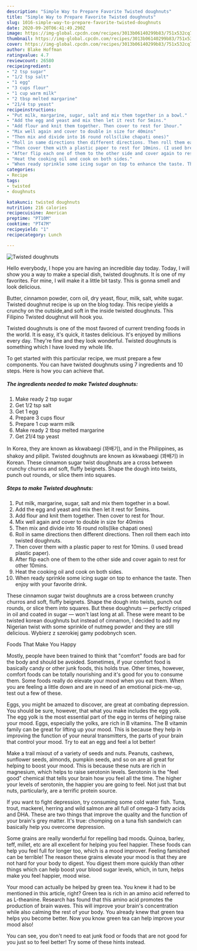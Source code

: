 ```yaml
---
description: "Simple Way to Prepare Favorite Twisted doughnuts"
title: "Simple Way to Prepare Favorite Twisted doughnuts"
slug: 1016-simple-way-to-prepare-favorite-twisted-doughnuts
date: 2020-09-20T06:41:49.290Z
image: https://img-global.cpcdn.com/recipes/3013b06140299b83/751x532cq70/twisted-doughnuts-recipe-main-photo.jpg
thumbnail: https://img-global.cpcdn.com/recipes/3013b06140299b83/751x532cq70/twisted-doughnuts-recipe-main-photo.jpg
cover: https://img-global.cpcdn.com/recipes/3013b06140299b83/751x532cq70/twisted-doughnuts-recipe-main-photo.jpg
author: Blake Hoffman
ratingvalue: 4.7
reviewcount: 26580
recipeingredient:
- "2 tsp sugar"
- "1/2 tsp salt"
- "1 egg"
- "3 cups flour"
- "1 cup warm milk"
- "2 tbsp melted margarine"
- "21/4 tsp yeast"
recipeinstructions:
- "Put milk, margarine, sugar, salt and mix them together in a bowl."
- "Add the egg and yeast and mix then let it rest for 5mins."
- "Add flour and knit them together. Then cover to rest for 1hour."
- "Mix well again and cover to double in size for 40mins"
- "Then mix and divide into 16 round rolls(like chapati ones)"
- "Roll in same directions then different directions. Then roll them each into twisted doughnuts."
- "Then cover them with a plastic paper to rest for 10mins. (I used bread plastic paper)."
- "After flip each one of them to the other side and cover again to rest for other 10mins."
- "Heat the cooking oil and cook on both sides."
- "When ready sprinkle some icing sugar on top to enhance the taste. Then enjoy with your favorite drink."
categories:
- Recipe
tags:
- twisted
- doughnuts

katakunci: twisted doughnuts 
nutrition: 216 calories
recipecuisine: American
preptime: "PT10M"
cooktime: "PT47M"
recipeyield: "1"
recipecategory: Lunch

---
```



![Twisted doughnuts](https://img-global.cpcdn.com/recipes/3013b06140299b83/751x532cq70/twisted-doughnuts-recipe-main-photo.jpg)

Hello everybody, I hope you are having an incredible day today. Today, I will show you a way to make a special dish, twisted doughnuts. It is one of my favorites. For mine, I will make it a little bit tasty. This is gonna smell and look delicious.

Butter, cinnamon powder, corn oil, dry yeast, flour, milk, salt, white sugar. Twisted doughnut recipe is up on the blog today. This recipe yields a crunchy on the outside,and soft in the inside twisted doughnuts. This Filipino Twisted doughnut will hook you.

Twisted doughnuts is one of the most favored of current trending foods in the world. It is easy, it's quick, it tastes delicious. It's enjoyed by millions every day. They're fine and they look wonderful. Twisted doughnuts is something which I have loved my whole life.


To get started with this particular recipe, we must prepare a few components. You can have twisted doughnuts using 7 ingredients and 10 steps. Here is how you can achieve that.

<!--inarticleads1-->

##### The ingredients needed to make Twisted doughnuts:

1. Make ready 2 tsp sugar
1. Get 1/2 tsp salt
1. Get 1 egg
1. Prepare 3 cups flour
1. Prepare 1 cup warm milk
1. Make ready 2 tbsp melted margarine
1. Get 21/4 tsp yeast


In Korea, they are known as kkwabaegi (꽈배기), and in the Philippines, as shakoy and pilipit. Twisted doughnuts are known as kkwabaegi (꽈배기) in Korean. These cinnamon sugar twist doughnuts are a cross between crunchy churros and soft, fluffy beignets. Shape the dough into twists, punch out rounds, or slice them into squares. 

<!--inarticleads2-->

##### Steps to make Twisted doughnuts:

1. Put milk, margarine, sugar, salt and mix them together in a bowl.
1. Add the egg and yeast and mix then let it rest for 5mins.
1. Add flour and knit them together. Then cover to rest for 1hour.
1. Mix well again and cover to double in size for 40mins
1. Then mix and divide into 16 round rolls(like chapati ones)
1. Roll in same directions then different directions. Then roll them each into twisted doughnuts.
1. Then cover them with a plastic paper to rest for 10mins. (I used bread plastic paper).
1. After flip each one of them to the other side and cover again to rest for other 10mins.
1. Heat the cooking oil and cook on both sides.
1. When ready sprinkle some icing sugar on top to enhance the taste. Then enjoy with your favorite drink.


These cinnamon sugar twist doughnuts are a cross between crunchy churros and soft, fluffy beignets. Shape the dough into twists, punch out rounds, or slice them into squares. But these doughnuts — perfectly crisped in oil and coated in sugar — won&#39;t last long at all. These were meant to be twisted korean doughnuts but instead of cinnamon, I decided to add my Nigerian twist with some sprinkle of nutmeg powder and they are still delicious. Wybierz z szerokiej gamy podobnych scen. 

Foods That Make You Happy


Mostly, people have been trained to think that "comfort" foods are bad for the body and should be avoided. Sometimes, if your comfort food is basically candy or other junk foods, this holds true. Other times, however, comfort foods can be totally nourishing and it's good for you to consume them. Some foods really do elevate your mood when you eat them. When you are feeling a little down and are in need of an emotional pick-me-up, test out a few of these.

Eggs, you might be amazed to discover, are great at combating depression. You should be sure, however, that what you make includes the egg yolk. The egg yolk is the most essential part of the egg in terms of helping raise your mood. Eggs, especially the yolks, are rich in B vitamins. The B vitamin family can be great for lifting up your mood. This is because they help in improving the function of your neural transmitters, the parts of your brain that control your mood. Try to eat an egg and feel a lot better!

Make a trail mixout of a variety of seeds and nuts. Peanuts, cashews, sunflower seeds, almonds, pumpkin seeds, and so on are all great for helping to boost your mood. This is because these nuts are rich in magnesium, which helps to raise serotonin levels. Serotonin is the "feel good" chemical that tells your brain how you feel all the time. The higher your levels of serotonin, the happier you are going to feel. Not just that but nuts, particularly, are a terrific protein source.

If you want to fight depression, try consuming some cold water fish. Tuna, trout, mackerel, herring and wild salmon are all full of omega-3 fatty acids and DHA. These are two things that improve the quality and the function of your brain's grey matter. It's true: chomping on a tuna fish sandwich can basically help you overcome depression. 

Some grains are really wonderful for repelling bad moods. Quinoa, barley, teff, millet, etc are all excellent for helping you feel happier. These foods can help you feel full for longer too, which is a mood improver. Feeling famished can be terrible! The reason these grains elevate your mood is that they are not hard for your body to digest. You digest them more quickly than other things which can help boost your blood sugar levels, which, in turn, helps make you feel happier, mood wise.

Your mood can actually be helped by green tea. You knew it had to be mentioned in this article, right? Green tea is rich in an amino acid referred to as L-theanine. Research has found that this amino acid promotes the production of brain waves. This will improve your brain's concentration while also calming the rest of your body. You already knew that green tea helps you become better. Now you know green tea can help improve your mood also!

You can see, you don't need to eat junk food or foods that are not good for you just so to feel better! Try  some  of  these  hints  instead.

